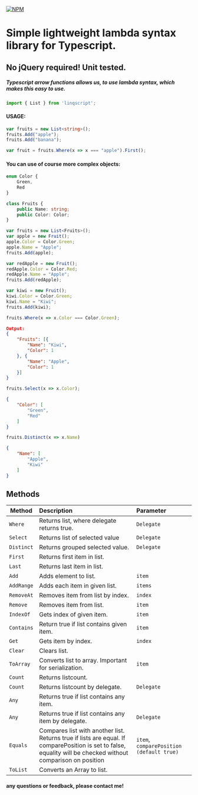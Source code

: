 [![NPM](https://nodei.co/npm/linqscript.png?mini=true)](https://www.npmjs.com/package/linqscript)
# Simple lightweight lambda syntax library for Typescript.
## No jQuery required! Unit tested.
##### Typescript arrow functions allows us, to use lambda syntax, which makes this easy to use.

```typescript
import { List } from 'linqscript';
```
#### USAGE:
```typescript
var fruits = new List<string>();
fruits.Add("apple");
fruits.Add("banana");

var fruit = fruits.Where(x => x === "apple").First();
```
#### You can use of course more complex objects:
```typescript
enum Color {
	Green,
	Red
}

class Fruits {
	public Name: string;
	public Color: Color;
}

var fruits = new List<Fruits>();
var apple = new Fruit();
apple.Color = Color.Green;
apple.Name = "Apple";
fruits.Add(apple);

var redApple = new Fruit();
redApple.Color = Color.Red;
redApple.Name = "Apple";
fruits.Add(redApple);

var kiwi = new Fruit();
kiwi.Color = Color.Green;
kiwi.Name = "Kiwi";
fruits.Add(kiwi);

fruits.Where(x => x.Color === Color.Green);
```
```json
Output:
{
	"Fruits": [{
		"Name": "Kiwi",
		"Color": 1
	}, {
		"Name": "Apple",
		"Color": 1
	}]
}
```

```typescript
fruits.Select(x => x.Color);
```
```json
{
	"Color": [
		"Green",
		"Red"
	]
}
```
```typescript
fruits.Distinct(x => x.Name)
```
```json
{
	"Name": [
		"Apple",
		"Kiwi"
	]
}
```


## Methods
| Method        |   Description                                             | Parameter     			|
| ------------- |:-------------                                             |:-----         			|
|  `Where`      |   Returns list, where delegate returns true.              | `Delegate`    			|		
| `Select`      |   Returns list of selected value                          | `Delegate`    			|
| `Distinct`    |   Returns grouped selected value.                         | `Delegate`    			|
| `First`       |   Returns first item in list.                             |               			|
| `Last`        |   Returns last item in list.                              |               			|
|`Add`          |   Adds element to list.                                   | `item`     				|
|`AddRange`     |   Adds each item in given list.                           | `items`    				|
|`RemoveAt`     |   Removes item from list by index.                        | `index`       			|
|`Remove`     	|   Removes item from list.                                 | `item`        			|
|`IndexOf`      |   Gets index of given item.                               | `item`        			|
|`Contains`     |   Return true if list contains given item.                | `item`        			|
|`Get`          |   Gets item by index.                                     | `index`       			|
|`Clear`        |   Clears list.                                            |               			|
|`ToArray`      |   Converts list to array. Important for serialization.    | `item`        			|
|`Count`        |   Returns listcount.                                      |               			|
|`Count`        |   Returns listcount by delegate.                          | `Delegate`    			|
|`Any`          |   Returns true if list contains any item.                 |              		 		|
|`Any`          |   Returns true if list contains any item by delegate.     | `Delegate`				|
|`Equals`       |   Compares list with another list. Returns true if lists are equal. If comparePosition is set to false, equality will be checked without comparison on position        | `item`, `comparePosition (default true)` 	|
|`ToList`       |   Converts an Array to list.						        |               			|

#### any questions or feedback, please contact me!
